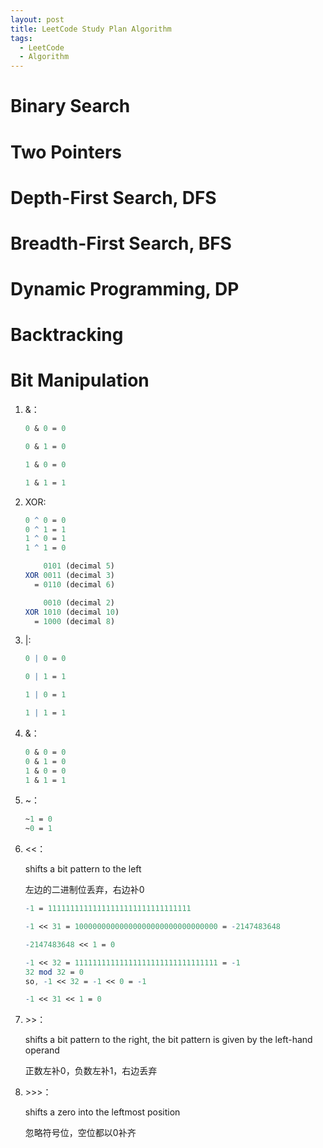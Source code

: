 ```yaml
---
layout: post
title: LeetCode Study Plan Algorithm
tags:
  - LeetCode
  - Algorithm
---
```

#  Binary Search

#  Two Pointers

# Depth-First Search, DFS

#  Breadth-First Search, BFS

#  Dynamic Programming, DP

#  Backtracking

#  Bit Manipulation

1. &：

   ```mathematica
   0 & 0 = 0
   
   0 & 1 = 0
   
   1 & 0 = 0
   
   1 & 1 = 1
   ```

2. XOR:

   ```mathematica
   0 ^ 0 = 0 
   0 ^ 1 = 1 
   1 ^ 0 = 1 
   1 ^ 1 = 0
   ```

   ```mathematica
       0101 (decimal 5)
   XOR 0011 (decimal 3)
     = 0110 (decimal 6)
   ```

   ```mathematica
       0010 (decimal 2)
   XOR 1010 (decimal 10)
     = 1000 (decimal 8)
   ```

3. \|:

   ```mathematica
   0 | 0 = 0 
   
   0 | 1 = 1 
   
   1 | 0 = 1 
   
   1 | 1 = 1
   ```

4. &：

   ```mathematica
   0 & 0 = 0 
   0 & 1 = 0 
   1 & 0 = 0 
   1 & 1 = 1
   ```

5. ~：

   ```mathematica
   ~1 = 0 
   ~0 = 1
   ```

6. \<<：

   shifts a bit pattern to the left

   左边的二进制位丢弃，右边补0
   
   ```mathematica
   -1 = 11111111111111111111111111111111
   
   -1 << 31 = 10000000000000000000000000000000 = -2147483648
   
   -2147483648 << 1 = 0
   
   -1 << 32 = 11111111111111111111111111111111 = -1
   32 mod 32 = 0
   so, -1 << 32 = -1 << 0 = -1
   
   -1 << 31 << 1 = 0
   ```

7. \>>：

   shifts a bit pattern to the right, the bit pattern is given by the left-hand operand

   正数左补0，负数左补1，右边丢弃

8. \>>>：

   shifts a zero into the leftmost position

   忽略符号位，空位都以0补齐
